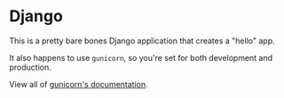 # Django

This is a pretty bare bones Django application that creates a "hello" app.

It also happens to use `gunicorn`, so you're set for both development and production.

View all of [gunicorn's documentation](http://docs.gunicorn.org/en/latest/index.html).
